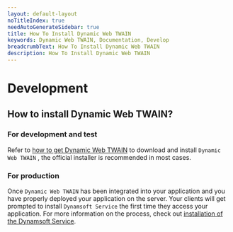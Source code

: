 ```yaml
---
layout: default-layout
noTitleIndex: true
needAutoGenerateSidebar: true
title: How To Install Dynamic Web TWAIN
keywords: Dynamic Web TWAIN, Documentation, Develop
breadcrumbText: How To Install Dynamic Web TWAIN
description: How To Install Dynamic Web TWAIN
---
```


# Development

## How to install Dynamic Web TWAIN? 

### For development and test

Refer to [how to get Dynamic Web TWAIN]({{site.about}}resources.html#how-to-get-dwt) to download and install `Dynamic Web TWAIN` , the official installer is recommended in most cases.

### For production

Once `Dynamic Web TWAIN` has been integrated into your application and you have properly deployed your application on the server. Your clients will get prompted to install `Dynamsoft Service` the first time they access your application. For more information on the process, check out [installation of the Dynamsoft Service]({{site.indepth}}features/initialize.html#installation-of-the-dynamsoft-service).
